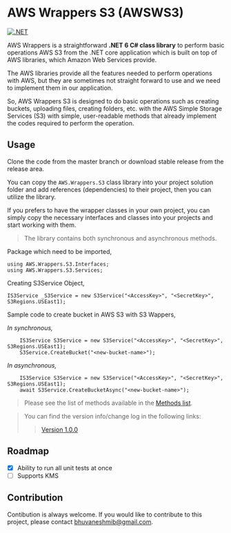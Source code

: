 ﻿
# AWS Wrappers S3 (AWSWS3)

[![.NET](https://github.com/bhuvaneshsaha/AWS.Wrappers/actions/workflows/dotnet.yml/badge.svg)](https://github.com/bhuvaneshsaha/AWS.Wrappers/actions/workflows/dotnet.yml)

AWS Wrappers is a straightforward **.NET 6 C# class library** to perform basic operations AWS S3 from the .NET core application which is built on top of AWS libraries, which Amazon Web Services provide.

The AWS libraries provide all the features needed to perform operations with AWS, but they are sometimes not straight forward to use and we need to implement them in our application.

So, AWS Wrappers S3 is designed to do basic operations such as creating buckets, uploading files, creating folders, etc. with the AWS Simple Storage Services (S3) with simple, user-readable methods that already implement the codes required to perform the operation.

## Usage
Clone the code from the master branch or download stable release from the release area.

You can copy the `AWS.Wrappers.S3` class library into your project solution folder and add references (dependencies) to their project, then you can utilize the library.

If you prefers to have the wrapper classes in your own project, you can simply copy the necessary interfaces and classes into your projects and start working with them.

> The library contains both synchronous and asynchronous methods.

Package which need to be imported,
```
using AWS.Wrappers.S3.Interfaces;
using AWS.Wrappers.S3.Services;
```

Creating S3Service Object,

```
IS3Service _S3Service = new S3Service("<AccessKey>", "<SecretKey>", S3Regions.USEast1);
```

Sample code to create bucket in AWS S3 with S3 Wappers,

_In synchronous,_
```
    IS3Service S3Service = new S3Service("<AccessKey>", "<SecretKey>", S3Regions.USEast1);
    S3Service.CreateBucket("<new-bucket-name>");
```

_In asynchronous,_
```
    IS3Service S3Service = new S3Service("<AccessKey>", "<SecretKey>", S3Regions.USEast1);
    await S3Service.CreateBucketAsync("<new-bucket-name>");
```

> Please see the list of methods available in the [Methods list](AWS.Wrappers.S3/Versions/S3WrapperMethodsList.md).

> You can find the version info/change log in the following links:
>>[Version 1.0.0](AWS.Wrappers.S3/Versions/V1_0_0.md)

## Roadmap

- [X] Ability to run all unit tests at once
- [ ] Supports KMS

## Contribution

Contibution is always welcome. If you would like to contribute to this project, please contact bhuvaneshmib@gmail.com.
